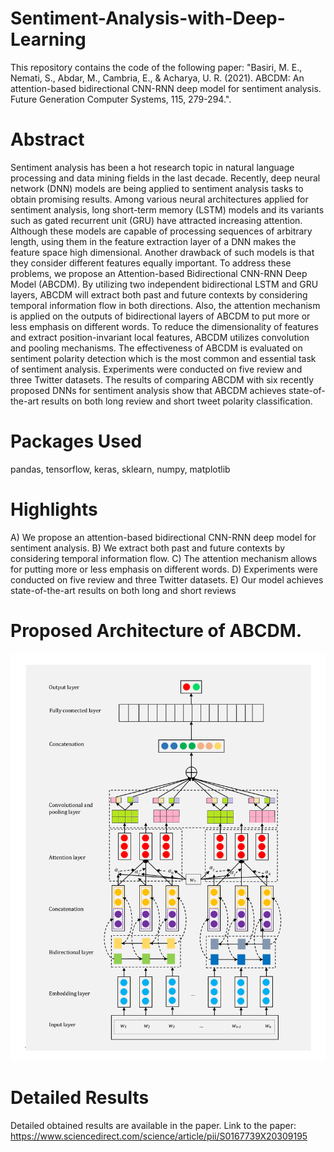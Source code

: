 # Sentiment-Analysis-with-Deep-Learning 
This repository contains the code of the following paper: "Basiri, M. E., Nemati, S., Abdar, M., Cambria, E., &amp; Acharya, U. R. (2021). ABCDM: An attention-based bidirectional CNN-RNN deep model for sentiment analysis. Future Generation Computer Systems, 115, 279-294.".

# Abstract 
Sentiment analysis has been a hot research topic in natural language processing and data mining fields in the last decade. Recently, deep neural network (DNN) models are being applied to sentiment analysis tasks to obtain promising results. Among various neural architectures applied for sentiment analysis, long short-term memory (LSTM) models and its variants such as gated recurrent unit (GRU) have attracted increasing attention. Although these models are capable of processing sequences of arbitrary length, using them in the feature extraction layer of a DNN makes the feature space high dimensional. Another drawback of such models is that they consider different features equally important. To address these problems, we propose an Attention-based Bidirectional CNN-RNN Deep Model (ABCDM). By utilizing two independent bidirectional LSTM and GRU layers, ABCDM will extract both past and future contexts by considering temporal information flow in both directions. Also, the attention mechanism is applied on the outputs of bidirectional layers of ABCDM to put more or less emphasis on different words. To reduce the dimensionality of features and extract position-invariant local features, ABCDM utilizes convolution and pooling mechanisms. The effectiveness of ABCDM is evaluated on sentiment polarity detection which is the most common and essential task of sentiment analysis. Experiments were conducted on five review and three Twitter datasets. The results of comparing ABCDM with six recently proposed DNNs for sentiment analysis show that ABCDM achieves state-of-the-art results on both long review and short tweet polarity classification.

# Packages Used
pandas, tensorflow, keras, sklearn, numpy, matplotlib

# Highlights
A) We propose an attention-based bidirectional CNN-RNN deep model for sentiment analysis. 
B) We extract both past and future contexts by considering temporal information flow.
C) The attention mechanism allows for putting more or less emphasis on different words.
D) Experiments were conducted on five review and three Twitter datasets.
E) Our model achieves state-of-the-art results on both long and short reviews

# Proposed Architecture of ABCDM.

![Test Image 1](ABCDM-model.png)

# Detailed Results
Detailed obtained results are available in the paper. Link to the paper: https://www.sciencedirect.com/science/article/pii/S0167739X20309195
